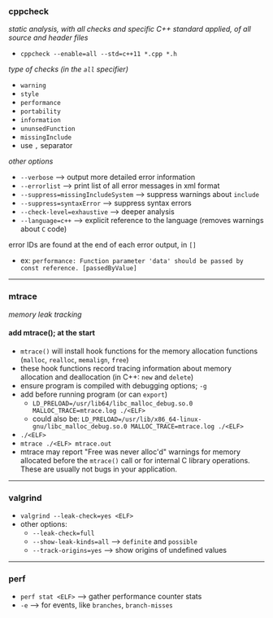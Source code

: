 ### cppcheck
_static analysis, with all checks and specific C++ standard applied, of all source and header files_
- `cppcheck --enable=all --std=c++11 *.cpp *.h`

_type of checks (in the `all` specifier)_
- `warning`
- `style`
- `performance`
- `portability`
- `information`
- `ununsedFunction`
- `missingInclude`
- use `,` separator

_other options_
- `--verbose` --> output more detailed error information
- `--errorlist` --> print list of all error messages in xml format
- `--suppress=missingIncludeSystem` --> suppress warnings about `include`
- `--suppress=syntaxError` --> suppress syntax errors
- `--check-level=exhaustive` --> deeper analysis
- `--language=c++` --> explicit reference to the language (removes warnings about `C` code)

error IDs are found at the end of each error output, in `[]`
- ex: `performance: Function parameter 'data' should be passed by const reference. [passedByValue]`


---

### mtrace
_memory leak tracking_
#### add mtrace(); at the start
- `mtrace()` will install hook functions for the memory allocation functions (`malloc`, `realloc`, `memalign`, `free`)
- these hook functions record tracing information about memory allocation and deallocation (in C++: `new` and `delete`)
- ensure program is compiled with debugging options; `-g`
- add before running program (or can `export`)
    - `LD_PRELOAD=/usr/lib64/libc_malloc_debug.so.0 MALLOC_TRACE=mtrace.log ./<ELF>`
    - could also be: `LD_PRELOAD=/usr/lib/x86_64-linux-gnu/libc_malloc_debug.so.0 MALLOC_TRACE=mtrace.log ./<ELF>`
- `./<ELF>`
- `mtrace ./<ELF> mtrace.out`
- mtrace may report "Free was never alloc'd" warnings for memory allocated before the `mtrace()` call or for internal C library operations. These are usually not bugs in your application.

---

### valgrind
- `valgrind --leak-check=yes <ELF>`
- other options:
    - `--leak-check=full`
    - `--show-leak-kinds=all` --> `definite` and `possible`
    - `--track-origins=yes` --> show origins of undefined values

---

### perf
- `perf stat <ELF>` --> gather performance counter stats
- `-e` --> for events, like `branches`, `branch-misses`